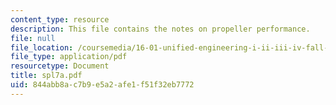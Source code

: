 ```yaml
---
content_type: resource
description: This file contains the notes on propeller performance.
file: null
file_location: /coursemedia/16-01-unified-engineering-i-ii-iii-iv-fall-2005-spring-2006/844abb8ac7b9e5a2afe1f51f32eb7772_spl7a.pdf
file_type: application/pdf
resourcetype: Document
title: spl7a.pdf
uid: 844abb8a-c7b9-e5a2-afe1-f51f32eb7772
---
```


